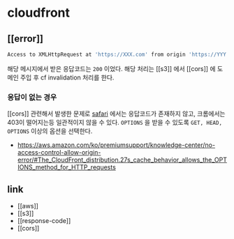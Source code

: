 # cloudfront

## [[error]]
```sh
Access to XMLHttpRequest at 'https://XXX.com' from origin 'https://YYY.com' has been blocked by CORS policy: No 'Access-Control-Allow-Origin' header is present on the requested resource.
```
해당 메시지에서 받은 응답코드는 `200` 이었다.
해당 처리는 [[s3]] 에서 [[cors]] 에 도메인 주입 후 cf invalidation 처리를 한다.

### 응답이 없는 경우
[[cors]] 관련해서 발생한 문제로 [safari](safari) 에서는 응답코드가 존재하지 않고, 크롬에서는 403이 떨어지는등 일관적이지 않을 수 있다.
`OPTIONS` 을 받을 수 있도록 `GET, HEAD, OPTIONS` 이상의 옵션을 선택한다.

- https://aws.amazon.com/ko/premiumsupport/knowledge-center/no-access-control-allow-origin-error/#The_CloudFront_distribution.27s_cache_behavior_allows_the_OPTIONS_method_for_HTTP_requests

## link
- [[aws]]
- [[s3]]
- [[response-code]]
- [[cors]]
